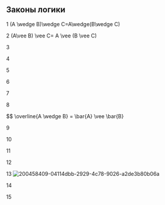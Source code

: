 ## Законы логики


1 (A \wedge B)\wedge C=A\wedge(B\wedge C)



2 (A\vee B) \vee C= A \vee (B \vee C)



3



4



5



6



7



8

$$ \overline{A \wedge B} = \bar{A} \vee \bar{B} 

9



10



11



12



13 ![200458409-04114dbb-2929-4c78-9026-a2de3b80b06a](https://user-images.githubusercontent.com/114455833/200462057-e048fdfd-cca1-42dc-a8a1-ead75ab6cfee.png)




14



15


